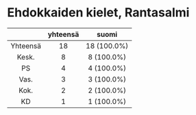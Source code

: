 # Ehdokkaiden kielet, Rantasalmi

| |yhteensä|suomi|
|:---:|:---:|:---:|
|Yhteensä|18|18 (100.0%)|
|Kesk.|8|8 (100.0%)|
|PS|4|4 (100.0%)|
|Vas.|3|3 (100.0%)|
|Kok.|2|2 (100.0%)|
|KD|1|1 (100.0%)|

